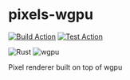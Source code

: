 # pixels-wgpu

[![Build Action](https://github.com/mrivnak/pixels-wgpu/actions/workflows/build.yml/badge.svg)](https://github.com/mrivnak/pixels-wgpu/actions/workflows/build.yml)
[![Test Action](https://github.com/mrivnak/pixels-wgpu/actions/workflows/test.yml/badge.svg)](https://github.com/mrivnak/pixels-wgpu/actions/workflows/test.yml)

![Rust](https://img.shields.io/badge/rust-%23000000.svg?style=for-the-badge&logo=rust&logoColor=white)
![wgpu](https://img.shields.io/badge/wgpu-%23FFFFFF.svg?style=for-the-badge&logo=rust&logoColor=black)

Pixel renderer built on top of wgpu
